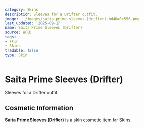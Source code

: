 ```yaml
---
category: Skins
description: Sleeves for a Drifter outfit.
image: ../images/saita-prime-sleeves-(drifter)-bd46a0c556.png
last_updated: '2025-09-17'
name: Saita Prime Sleeves (Drifter)
source: WFCD
tags:
- Skin
- Skins
tradable: false
type: Skin
---
```


# Saita Prime Sleeves (Drifter)

Sleeves for a Drifter outfit.

## Cosmetic Information

**Saita Prime Sleeves (Drifter)** is a skin cosmetic item for Skins.

